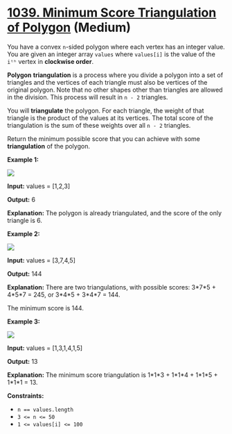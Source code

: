 # [1039. Minimum Score Triangulation of Polygon][link] (Medium)

[link]: https://leetcode.com/problems/minimum-score-triangulation-of-polygon/

You have a convex `n`-sided polygon where each vertex has an integer value. You are given an integer
array `values` where `values[i]` is the value of the `iᵗʰ` vertex in **clockwise order**.

**Polygon** **triangulation** is a process where you divide a polygon into a set of triangles and
the vertices of each triangle must also be vertices of the original polygon. Note that no other
shapes other than triangles are allowed in the division. This process will result in `n - 2`
triangles.

You will **triangulate** the polygon. For each triangle, the weight of that triangle is the product
of the values at its vertices. The total score of the triangulation is the sum of these weights over
all `n - 2` triangles.

Return the minimum possible score that you can achieve with some **triangulation** of the polygon.

**Example 1:**

![](http://127.0.0.1:49174/shape1.jpg)

**Input:** values = \[1,2,3\]

**Output:** 6

**Explanation:** The polygon is already triangulated, and the score of the only triangle is 6.

**Example 2:**

![](http://127.0.0.1:49174/shape2.jpg)

**Input:** values = \[3,7,4,5\]

**Output:** 144

**Explanation:** There are two triangulations, with possible scores: 3\*7\*5 + 4\*5\*7 = 245, or
3\*4\*5 + 3\*4\*7 = 144.

The minimum score is 144.

**Example 3:**

![](http://127.0.0.1:49174/shape3.jpg)

**Input:** values = \[1,3,1,4,1,5\]

**Output:** 13

**Explanation:** The minimum score triangulation is 1\*1\*3 + 1\*1\*4 + 1\*1\*5 + 1\*1\*1 = 13.

**Constraints:**

- `n == values.length`
- `3 <= n <= 50`
- `1 <= values[i] <= 100`
